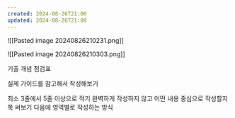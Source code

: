 ```yaml
---
created: 2024-08-26T21:00
updated: 2024-08-26T21:08
---
```



![[Pasted image 20240826210231.png]]

![[Pasted image 20240826210303.png]]

기출 개념 점검표

실제 가이드를 참고해서 작성해보기

최소 3줄에서 5줄 이상으로 적기
완벽하게 작성하지 않고 어떤 내용 중심으로 작성할지 쭉 써보기 
다음에 영역별로 작성하는 방식



